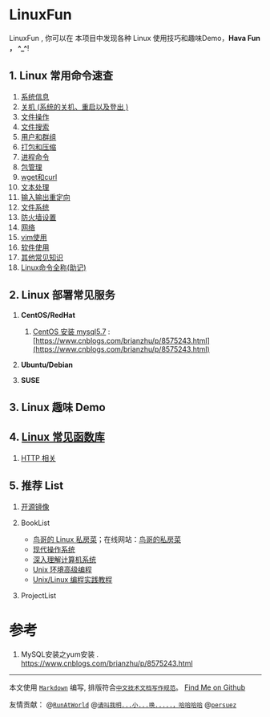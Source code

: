 # LinuxFun
LinuxFun , 你可以在 本项目中发现各种 Linux 使用技巧和趣味Demo，**Hava Fun ， ^_^**!
## 1. Linux 常用命令速查
1. [系统信息](./linux_cmd/arch.md)
1. [关机 (系统的关机、重启以及登出 )](./linux_cmd/machine.md)
1. [文件操作](./linux_cmd/file.md)
1. [文件搜索](./linux_cmd/file_search.md)
1. [用户和群组](./linux_cmd/user.md)
1. [打包和压缩](./linux_cmd/tar.md)
1. [进程命令](./linux_cmd/ps.md)
1. [包管理](./linux_cmd/package.md)
1. [wget和curl](./linux_cmd/download.md)
1. [文本处理](./linux_cmd/txt.md)
1. [输入输出重定向](./linux_cmd/redirect.md)
1. [文件系统](./linux_cmd/fs.md)
1. [防火墙设置](./linux_cmd/firewall.md)
1. [网络](./linux_cmd/network.md)
1. [vim使用](./linux_cmd/vim.md)
1. [软件使用](./linux_cmd/software.md)
1. [其他常见知识](./linux_cmd/others.md)
1. [Linux命令全称(助记)](./linux_cmd/remember.md)

## 2. Linux 部署常见服务
1. **CentOS/RedHat**
	1. [CentOS 安装 mysql5.7](https://www.cnblogs.com/brianzhu/p/8575243.html) : [https://www.cnblogs.com/brianzhu/p/8575243.html](https://www.cnblogs.com/brianzhu/p/8575243.html)

1. **Ubuntu/Debian**

1. **SUSE**

## 3. Linux 趣味 Demo

## 4. [Linux 常见函数库](./func_lib)
1. [HTTP 相关](./func_lib/http/)

## 5. 推荐 List
1. [开源镜像](./mirrors.md)

1. BookList
	- [鸟哥的 Linux 私房菜](https://book.douban.com/subject/4889838/)；在线网站：[鸟哥的私房菜](http://cn.linux.vbird.org/)
	- [现代操作系统](https://book.douban.com/subject/3852290/)
	- [深入理解计算机系统](https://book.douban.com/subject/26912767/)
	- [Unix 环境高级编程](https://book.douban.com/subject/25900403/)
	- [Unix/Linux 编程实践教程](https://book.douban.com/subject/1219329/)
		
1. ProjectList



# 参考
1. MySQL安装之yum安装 . https://www.cnblogs.com/brianzhu/p/8575243.html
----
本文使用 [`Markdown`](https://www.markdownguide.org/basic-syntax) 编写, 排版符合[`中文技术文档写作规范`](https://github.com/hbulpf/document-style-guide)。  [Find Me on Github](https://github.com/hbulpf/LinuxFun)

友情贡献： @[`RunAtWorld`](https://github.com/RunAtWorld)    @[`请叫我明...小...唤.....，哈哈哈哈`]()   @[`persuez`](https://github.com/orgs/hbulpf/people/persuez)


